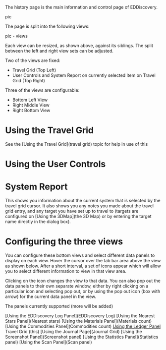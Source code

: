 The history page is the main information and control page of EDDiscovery.

pic

The page is split into the following views:

pic - views

Each view can be resized, as shown above, against its siblings.  The split between the left and right view sets can be adjusted.

Two of the views are fixed:

* Travel Grid (Top Left)
* User Controls and System Report on currently selected item on Travel Grid (Top Right)

Three of the views are configurable:

* Bottom Left View
* Right Middle View
* Right Bottom View

# Using the Travel Grid
See the [Using the Travel Grid](travel grid) topic for help in use of this

# Using the User Controls

<pic>

# System Report

<pic>

This shows you information about the current system that is selected by the travel grid cursor.  It also shows you any notes you made about the travel grid entry, and any target you have set up to travel to (targets are configured on [Using the 3DMap](the 3D Map) or by entering the target name directly in the dialog box).

# Configuring the three views
You can configure these bottom views and select different data panels to display on each view.  Hover the cursor over the tab bar area above the view as shown below.  After a short interval, a set of icons appear which will allow you to select different information to view in that view area.

<pic>

Clicking on the icon changes the view to that data. You can also pop out the data panels to their own separate window, either by right clicking on a particular icon and selecting pop out, or by using the pop out icon (box with arrow) for the current data panel in the view.

The panels currently supported (more will be added)

[Using the EDDiscovery Log Panel](EDDiscovery Log)
[Using the Nearest Stars Panel](Nearest stars)
[Using the Materials Panel](Materials count)
[Using the Commodities Panel](Commodities count)
[Using the Ledger Panel](Ledger)
Travel Grid (this)
[Using the Journal Page](Journal Grid)
[Using the Screenshot Panel](Screenshot panel)
[Using the Statistics Panel](Statistics panel)
[Using the Scan Panel](Scan panel)
